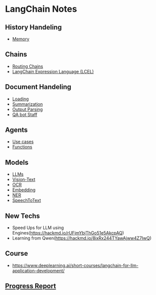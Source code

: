 # LangChain Notes

## History Handeling
- [Memory](https://hackmd.io/taDIKupeQD6-sh3Lix7zEg?both)

## Chains
- [Routing Chains](https://hackmd.io/WCiY8q3kRR6Thrmmpa9KjA)
- [LangChain Expression Language (LCEL)](https://hackmd.io/VQrNH3ZhTQ6Zg3tmSxmWXQ)

## Document Handeling
- [Loading](https://hackmd.io/BeI2hHXNTkG49X5rUz27VQ)
- [Summarization](https://hackmd.io/ZZloduWXSSm1KBx2Z5MCaw)
- [Output Parsing](https://hackmd.io/eHRk2NhGQd2B6lNRgHgupQ)
- [QA bot Staff](https://hackmd.io/XIi7nWHvSwOz93GLTDVFzg)

## Agents
- [Use cases](https://hackmd.io/MpqYT8L1R7OrvNlLdr13PQ)
- [Functions](https://hackmd.io/6FS8McPaQsiXm_0lbnNplw)

## Models
- [LLMs](https://hackmd.io/LN66RmlzTb29pWk4KofO3A)
- [Vision-Text](https://hackmd.io/nnmV7xLGQNC47DrxXlGqXw)
- [OCR](https://hackmd.io/sSZwPOXcQ_OLY95scfKGqw)
- [Embedding](https://hackmd.io/_dmaLrA8S26mdfPbpRpWgQ)
- [NER](https://hackmd.io/4G52J9zFQKClwWg_W8gijw)
- [SpeechToText]()

## New Techs
- Speed Ups for LLM using Engines(https://hackmd.io/rUFjmYbjThGo51e5AkcpAQ)
- Learning from Qwen(https://hackmd.io/8ixRx244TYawAjww4Z7IwQ)

## Course
- https://www.deeplearning.ai/short-courses/langchain-for-llm-application-development/
## [Progress Report](https://hackmd.io/rgF22cmwTaKOxm7hyS2N2A)
